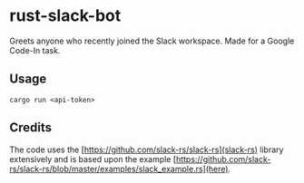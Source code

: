 # rust-slack-bot
Greets anyone who recently joined the Slack workspace. Made for a Google Code-In task.

## Usage
`cargo run <api-token>`

## Credits
The code uses the [https://github.com/slack-rs/slack-rs](slack-rs) library extensively and is based upon the example [https://github.com/slack-rs/slack-rs/blob/master/examples/slack_example.rs](here).
